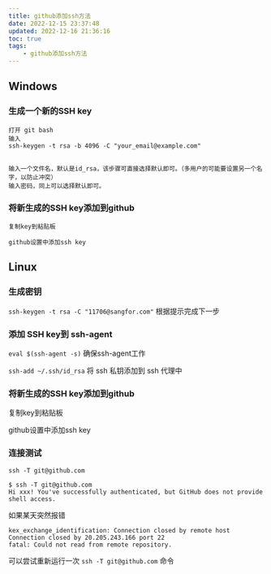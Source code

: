 ```yaml
---
title: github添加ssh方法
date: 2022-12-15 23:37:48
updated: 2022-12-16 21:36:16
toc: true
tags: 
    - github添加ssh方法
---
```

## Windows

### 生成一个新的SSH key

    打开 git bash
    输入 
    ssh-keygen -t rsa -b 4096 -C "your_email@example.com"
     

    输入一个文件名，默认是id_rsa，该步骤可直接选择默认即可。（多用户的可能要设置另一个名字，以防止冲突）
    输入密码，同上可以选择默认即可。

### 将新生成的SSH key添加到github

    复制key到粘贴板

    github设置中添加ssh key

## Linux

### 生成密钥

`ssh-keygen -t rsa -C "11706@sangfor.com"` 根据提示完成下一步

### 添加 SSH key到 ssh-agent

`eval $(ssh-agent -s)` 确保ssh-agent工作

`ssh-add ~/.ssh/id_rsa` 将 ssh 私钥添加到 ssh 代理中

### 将新生成的SSH key添加到github

复制key到粘贴板

github设置中添加ssh key

### 连接测试
`ssh -T git@github.com`
```angular2html
$ ssh -T git@github.com
Hi xxx! You've successfully authenticated, but GitHub does not provide shell access.
```

如果某天突然报错
```angular2html
kex_exchange_identification: Connection closed by remote host
Connection closed by 20.205.243.166 port 22
fatal: Could not read from remote repository.
```
可以尝试重新运行一次 `ssh -T git@github.com` 命令
